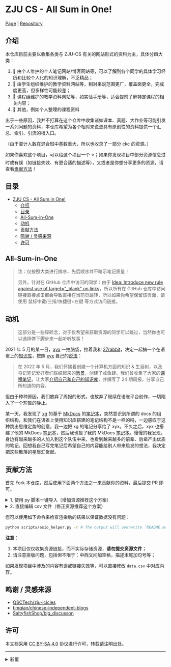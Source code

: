 # ZJU CS - All Sum in One!

[Page](https://isshikihugh.github.io/zju-cs-asio/) | [Repository](https://github.com/IsshikiHugh/zju-cs-asio)

## 介绍

本仓库目前主要以收集各类与 ZJU-CS 有关的网站形式的资料为主，具体分四大类：

1. 💎 由个人维护的个人笔记网站/博客网站等，可以了解到各个同学的具体学习经历和比较个人化的知识理解，不乏精品；
2. 🔮 由学生组织维护的教学资料网站等，相对来说范围更广，覆盖面更全，完成度更高，但多样性可能较差；
3. 🧲 课程组维护的教学资料网站等，如实验手册等，适合提前了解特定课程的相关内容；
4. 🎉 其他，例如个人整理的课程资料

出于一些原因，我并不打算在这个仓库中收集诸如课本、真题、大作业等可能引发一系列问题的资料，本仓库希望为各个相对来说更具有原创性的资料提供一个汇总、索引、引流的根入口。

（由于混计人数在混合班中基数重大，所以也收录了一部分 ckc 的资源。）

如果你喜欢这个项目，可以给这个项目一个 ⭐️；如果你发现项目中部分资源信息过时或有误（如链接失效、有更合适的描述等），又或者是你想分享更多的资源，请查看[贡献方法](#贡献方法)！

## 目录

- [ZJU CS - All Sum in One!](#zju-cs---all-sum-in-one)
  - [介绍](#介绍)
  - [目录](#目录)
  - [All-Sum-in-One](#all-sum-in-one)
  - [动机](#动机)
  - [贡献方法](#贡献方法)
  - [鸣谢 / 灵感来源](#鸣谢--灵感来源)
  - [许可](#许可)


## All-Sum-in-One

> 注：仅按照大类进行排序，先后顺序并不暗示笔记质量！
>
> 另外，针对在 GitHub 仓库中访问的同学：由于 [Idea: Introduce new rule against use of target="_blank" on links](https://github.com/github/erblint-github/issues/26)，所以所有在 GitHub 仓库中访问链接直接点击都会导致直接在当前页跳转，所以如果你希望保留该页面，请使用 鼠标中键/三指/快捷键+左键 等方式访问链接。

<!-- ASIO-EMBED-HERE -->

## 动机

> 这部分是一些碎碎念，对于仅希望来获取资源的同学可以跳过，当然你也可以选择停下脚步来一起听听故事！

2021 年 5 月的某一日，[xyx](https://github.com/smd1121) 一拍脑袋，拉着我和 [27rabbit](https://github.com/27rabbit-penguin)，决定一起搞一个在语雀上的[知识库](https://www.yuque.com/xianyuxuan/saltfish_shop)，按照 [xyx](https://github.com/smd1121) 自己的[说法](https://xuan-insr.github.io/%E4%B8%BB%E9%A1%B5/about/#%E5%85%B3%E4%BA%8E%E5%92%B8%E9%B1%BC%E8%82%86)：

> 在 2022 年 5 月，我们怀揣着创建一个计算机方面的知识 & 生涯树，以及将记笔记爱好者们联结起来的[愿景](https://www.yuque.com/xianyuxuan/saltfish_shop/weekly001_welcome)，创建了咸鱼肆。我们曾收集了大家的[课程笔记](https://www.yuque.com/xianyuxuan/saltfish_shop/course_res_index)，让大家[介绍自己和自己的知识库](https://www.yuque.com/xianyuxuan/saltfish_shop/intro)，并撰写了 24 期周报，分享自己所知道的内容。

但由于种种原因，我们放弃了周报的形式，也放弃了继续在语雀平台创作，一切陷入了一个短暂的静止。

某一天，我发现了 [xg](https://github.com/TonyCrane) 的基于 [MkDocs](https://www.mkdocs.org/) 的[笔记本](https://note.tonycrane.cc/)，突然意识到所谓的 docs 的组织结构，和我们在语雀上使用知识库搭建的笔记结构不是一样的吗，一边感叹于这种跳出思维定势的创意，我一边把 xg 的笔记分享给了 xyx。不久之后，xyx 也搭建了他的 MkDocs [笔记本](https://xuan-insr.github.io/)，然后我也搭了我的 MkDocs [笔记本](https://note.isshikih.top/)。慢慢的我发现，身边有越来越多的人加入到这个队伍中来，也看到越来越多的前辈、后辈产出优质的笔记。回想我自己写完笔记后希望自己的内容能给别人带来启发的想法，我决定把这些散落的星辰汇聚起。


## 贡献方法

首先 Fork 本仓库，然后使用下面两个方法之一来贡献你的资料，最后提交 PR 即可。

<details><summary>1. 使用 py 脚本一键导入（增加资源推荐这个方案）</summary> 

<pre class="highlight">
  <code>python scripts/asio_helper.py <span class="nt">-a</span></code>
</pre>

然后根据提示输入相关信息即可。

</details>

<details><summary>2. 直接编辑 csv 文件（修正资源推荐这个方案）</summary> 

直接编辑 <code>data.csv</code> 文件，按照 csv 文件格式在行末添加数据。

请确保你的数据格式和内容正确。

</details>

您可以使用如下命令来检查渲染后的结果以保证数据没有问题：

```bash
python scripts/asio_helper.py -r # The output will overwrite `README.md`.
```

**注意**：

1. 本项目仅仅收集资源链接，而不实际存储资源，**请勿提交资源文件**；
2. 请注意排版问题，包括但不限于：中西文间加空格，描述末尾加句号等；

如果发现项目中涉及的内容有误或链接失效等，可以直接修改 `data.csv` 中对应内容。

## 鸣谢 / 灵感来源

- [QSCTech/zju-icicles](https://github.com/QSCTech/zju-icicles)
- [timqian/chinese-independent-blogs](https://github.com/timqian/chinese-independent-blogs/tree/master)
- [SaltyfishShop/big_discusson](https://github.com/SaltyfishShop/big_discusson)

## 许可

本文档采用 [CC BY-SA 4.0](https://creativecommons.org/licenses/by-sa/4.0/) 协议进行许可，转载请注明出处。

---

<details><summary>彩蛋</summary>

<img src="materials/img/stupid-isshikih.png">

</details>